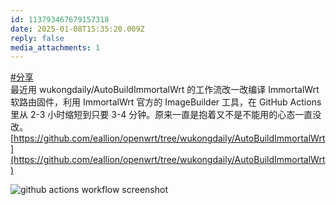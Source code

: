 ```yaml
---
id: 113793467679157318
date: 2025-01-08T15:35:20.009Z
reply: false
media_attachments: 1
---
```


[#分享](https://e5n.cc/tags/%E5%88%86%E4%BA%AB)   
最近用 wukongdaily/AutoBuildImmortalWrt 的工作流改一改编译 ImmortalWrt 软路由固件，利用 ImmortalWrt 官方的 ImageBuilder 工具，在 GitHub Actions 里从 2-3 小时缩短到只要 3-4 分钟。原来一直是抱着又不是不能用的心态一直没改。  
[https://github.com/eallion/openwrt/tree/wukongdaily/AutoBuildImmortalWrt](https://github.com/eallion/openwrt/tree/wukongdaily/AutoBuildImmortalWrt)

![github actions workflow screenshot](https://files.e5n.cc/media_attachments/files/113/793/452/021/312/919/original/48b5b7928af3e8e8.png)
